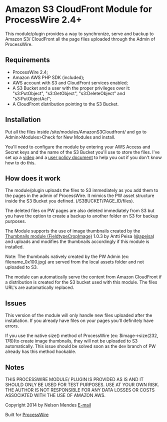 # Amazon S3 CloudFront Module for ProcessWire 2.4+

This module/plugin provides a way to synchronize, serve and backup to Amazon S3/ CloudFront all the page files uploaded through the Admin of ProcessWire.

## Requirements

- ProcessWire 2.4;
- Amazon AWS PHP SDK (included);
- AWS account with S3 and CloudFront services enabled;
- A S3 Bucket and a user with the proper privileges over it: "s3:PutObject", "s3:GetObject", "s3:DeleteObject" and "s3:PutObjectAcl";
- A CloudFront distribution pointing to the S3 Bucket.

## Installation 

Put all the files inside /site/modules/AmazonS3Cloudfront/ and go to Admin>Modules>Check for New Modules and install. 

You'll need to configure the module by entering your AWS Access and Secret keys and the name of the S3 Bucket you'll use to store the files. I've set up a [video](http://youtu.be/Hpj7AA0Rz14) and a [user policy document](https://gist.github.com/nmendes/9053e1c3347dec7741d8) to help you out if you don't know how to do this.

## How does it work

The module/plugin uploads the files to S3 immediately as you add them to the pages in the admin of ProcessWire. It mimics the PW asset structure inside the S3 Bucket you defined. (/S3BUCKET/PAGE_ID/files).

The deleted files on PW pages are also deleted immediately from S3 but you have the option to create a backup to another folder on S3 for backup purposes.

The Module supports the use of image thumbnails created by the [Thumbnails module (FieldtypeCropImage)](http://modules.processwire.com/modules/fieldtype-crop-image/) 1.0.3 by Antti Peisa ([@apeisa](https://github.com/apeisa)) and uploads and modifies the thumbnails accordingly if this module is installed.

Note: The thumbnails natively created by the PW Admin (ex: filename_0x100.jpg) are served from the local assets folder and not uploaded to S3.

The module can automatically serve the content from Amazon CloudFront if a distribution is created for the S3 bucket used with this module. The files URL's are automatically replaced. 

## Issues

This version of the module will only handle new files uploaded after the installation. If you already have files on your pages you'll definitely have errors.

If you use the native size() method of ProcessWire (ex: $image->size(232, 176))to create image thumbnails, they will not be uploaded to S3 automatically. This issue should be solved soon as the dev branch of PW already has this method hookable. 

## Notes

THIS PROCESSWIRE MODULE/ PLUGIN IS PROVIDED AS IS AND IT SHOULD ONLY BE USED FOR TEST PURPOSES. USE AT YOUR OWN RISK. THE AUTHOR IS NOT RESPONSIBLE FOR ANY DATA LOSSES OR COSTS ASSOCIATED WITH THE USE OF AMAZON AWS.

Copyright 2014 by Nelson Mendes [E-mail](mailto:nelsonmendes@gmail.com)

Built for [ProcessWire](http://processwire.com/)